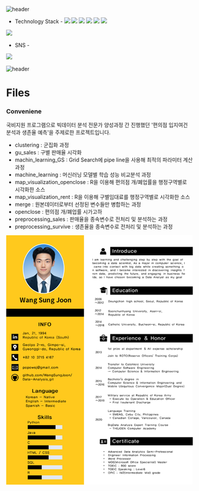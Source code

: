 ![header](https://capsule-render.vercel.app/api?type=wave&color=gradient&height=250&section=header&Data-Analysis%20render&fontSize=45&animation=fadeIn)

- Technology Stack -
<img src="https://img.shields.io/badge/Python-3766AB?style=flat-square&logo=Python&logoColor=white"/>  <img src="https://img.shields.io/badge/Java-orange?style=flat-square&logo=Java&logoColor=white">  <img src="https://img.shields.io/badge/R-276DC3?style=flat-square&logo=R&logoColor=white">  <img src="https://img.shields.io/badge/CSS-1572B6?style=flat-square&logo=CSS&logoColor=white">  <img src="https://img.shields.io/badge/HTML5-E34F26?style=flat-square&logo=HTML5&logoColor=white">  <img src="https://img.shields.io/badge/MySQL-4479A1?style=flat-square&logo=MySQL&logoColor=white">
<img src="https://img.shields.io/badge/Oracle-F80000?style=flat-square&logo=Oracle&logoColor=white">  

- SNS -

<a href="https://www.instagram.com/popowsj/"><img src="https://img.shields.io/badge/Instagram-E4405F?style=flat-square&logo=Instagram&logoColor=white&link=https://www.instagram.com/popowsj/"/></a>

![header](https://capsule-render.vercel.app/api?type=wave&color=gradient&height=250&section=footer&Data-Analysis%20render&fontSize=45&animation=fadeIn)


# Files
### Conveniene
국비지원 프로그램으로 빅데이터 분석 전문가 양성과정 간 진행했던 '편의점 입지여건 분석과 생존율 예측'을 주제로한 프로젝트입니다.
- clustering : 군집화 과정
- gu_sales : 구별 판매율 시각화
- machin_learning_GS : Grid Search에 pipe line을 사용해 최적의 파라미터 계산 과정
- machine_learning : 머신러닝 모델별 학습 성능 비교분석 과정
- map_visualization_openclose : R을 이용해 편의점 개/폐업률을 행정구역별로 시각화한 소스
- map_visualization_rent : R을 이용해 구별임대료를 행정구역별로 시각화한 소스
- merge : 원본데이터로부터 선정된 변수들만 병합하는 과정
- openclose : 편의점 개/폐업률 시가고하
- preprocessing_sales : 판매율을 종속변수로 전처리 및 분석하는 과정
- preprocessing_survive : 생존율을 종속변수로 전처리 및 분석하는 과정

![CV](./image/CV_WangSungJoon.png)
